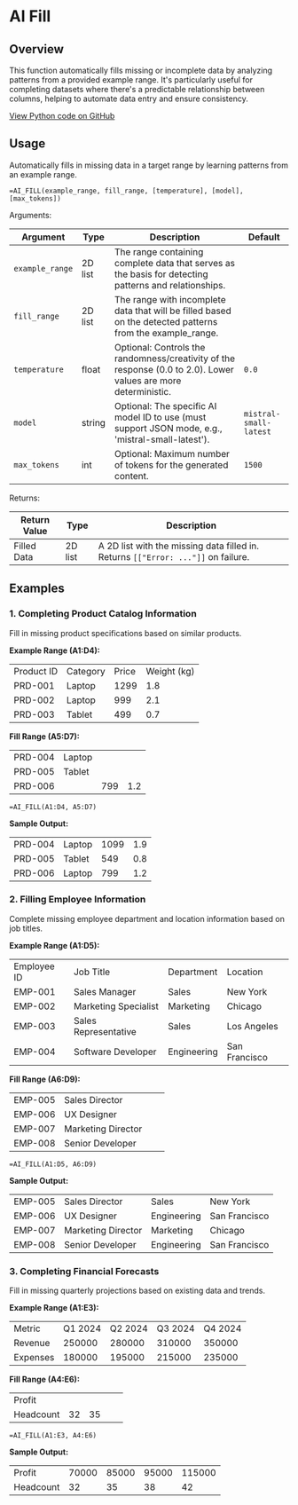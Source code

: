 # AI Fill

## Overview

This function automatically fills missing or incomplete data by analyzing patterns from a provided example range. It's particularly useful for completing datasets where there's a predictable relationship between columns, helping to automate data entry and ensure consistency.

[View Python code on GitHub](https://github.com/boardflare/python-functions/blob/main/files/text/ai_fill/ai_fill.py)

## Usage

Automatically fills in missing data in a target range by learning patterns from an example range.

```excel
=AI_FILL(example_range, fill_range, [temperature], [model], [max_tokens])
```

Arguments:

| Argument        | Type           | Description                                                                                                | Default         |
|-----------------|----------------|------------------------------------------------------------------------------------------------------------|-----------------|
| `example_range` | 2D list        | The range containing complete data that serves as the basis for detecting patterns and relationships.      |                 |
| `fill_range`    | 2D list        | The range with incomplete data that will be filled based on the detected patterns from the example_range.  |                 |
| `temperature`   | float          | Optional: Controls the randomness/creativity of the response (0.0 to 2.0). Lower values are more deterministic. | `0.0`     |
| `model`         | string         | Optional: The specific AI model ID to use (must support JSON mode, e.g., 'mistral-small-latest').           | `mistral-small-latest` |
| `max_tokens`    | int            | Optional: Maximum number of tokens for the generated content.                                              | `1500`          |

Returns:

| Return Value | Type    | Description                                                                                                         |
|--------------|---------|---------------------------------------------------------------------------------------------------------------------|
| Filled Data  | 2D list | A 2D list with the missing data filled in. Returns `[["Error: ..."]]` on failure.                                 |

## Examples

### 1. Completing Product Catalog Information
Fill in missing product specifications based on similar products.

**Example Range (A1:D4):**

| | | | |
|------------|----------|-------|-------------|
| Product ID | Category | Price | Weight (kg) |
| PRD-001    | Laptop   | 1299  | 1.8         |
| PRD-002    | Laptop   | 999   | 2.1         |
| PRD-003    | Tablet   | 499   | 0.7         |

**Fill Range (A5:D7):**

| | | | |
|------------|----------|-------|-------------|
| PRD-004    | Laptop   |       |             |
| PRD-005    | Tablet   |       |             |
| PRD-006    |          | 799   | 1.2         |

```excel
=AI_FILL(A1:D4, A5:D7)
```

**Sample Output:**

| | | | |
|------------|----------|-------|-------------|
| PRD-004    | Laptop   | 1099  | 1.9         |
| PRD-005    | Tablet   | 549   | 0.8         |
| PRD-006    | Laptop   | 799   | 1.2         |

### 2. Filling Employee Information
Complete missing employee department and location information based on job titles.

**Example Range (A1:D5):**

| | | | |
|-------------|---------------------|------------|-------------|
| Employee ID | Job Title           | Department | Location    |
| EMP-001     | Sales Manager       | Sales      | New York    |
| EMP-002     | Marketing Specialist| Marketing  | Chicago     |
| EMP-003     | Sales Representative| Sales      | Los Angeles |
| EMP-004     | Software Developer  | Engineering| San Francisco |

**Fill Range (A6:D9):**

| | | | |
|-------------|---------------------|------------|-------------|
| EMP-005     | Sales Director      |            |             |
| EMP-006     | UX Designer         |            |             |
| EMP-007     | Marketing Director  |            |             |
| EMP-008     | Senior Developer    |            |             |

```excel
=AI_FILL(A1:D5, A6:D9)
```

**Sample Output:**

| | | | |
|-------------|---------------------|------------|-------------|
| EMP-005     | Sales Director      | Sales      | New York    |
| EMP-006     | UX Designer         | Engineering| San Francisco |
| EMP-007     | Marketing Director  | Marketing  | Chicago     |
| EMP-008     | Senior Developer    | Engineering| San Francisco |

### 3. Completing Financial Forecasts
Fill in missing quarterly projections based on existing data and trends.

**Example Range (A1:E3):**

| | | | | |
|-------------|---------|---------|---------|---------|
| Metric      | Q1 2024 | Q2 2024 | Q3 2024 | Q4 2024 |
| Revenue     | 250000  | 280000  | 310000  | 350000  |
| Expenses    | 180000  | 195000  | 215000  | 235000  |

**Fill Range (A4:E6):**

| | | | | |
|-------------|---------|---------|---------|---------|
| Profit      |         |         |         |         |
| Headcount   | 32      | 35      |         |         |

```excel
=AI_FILL(A1:E3, A4:E6)
```

**Sample Output:**

| | | | | |
|-------------|---------|---------|---------|---------|
| Profit      | 70000   | 85000   | 95000   | 115000  |
| Headcount   | 32      | 35      | 38      | 42      |